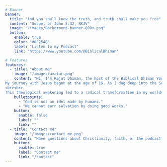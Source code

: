 ```yaml
---
# Banner
banner:
  title: "And you shall know the truth, and truth shall make you free"
  content: "Gospel of John 8:32, NKJV"
  image: "/images/Background-banner-800x.png"
  button:
    enable: true
    color: "#0F2540"
    label: "Listen to my Podcast"
    link: "https://www.youtube.com/@BiblicalDhiman"

# Features
features:
  - title: "About me"
    image: "/images/avatar.png"
    content: "Hi, I’m Rajat Dhiman, the host of the Biblical Dhiman YouTube Podcast—a space where we tackle skeptical questions raised against the Bible, God, and the Christian faith. My goal is to explore truth through honest conversations and thoughtful study.
My journey with Jesus began at the age of 16. As I dug deep into the Scriptures and studied the claims of Christianity, I arrived at two life-changing conclusions (mentioned below).
<br><br>
This theological awakening led to a radical transformation in my worldview and life purpose. Today, I am committed to helping others engage deeply with Scripture, examine difficult questions honestly, and discover the truth of the gospel with intellectual integrity and spiritual clarity."
    bulletpoints:
      - "God is not an idol made by humans."
      - "We cannot earn salvation by doing good works."
    button:
      enable: false
      label: ""
      link: ""
  - title: "Contact me"
    image: "/images/contact_me.png"
    content: "Have questions about Christianity, faith, or the podcast? I’d love to hear from you! Use the form below to reach out for discussions, prayer, or topic suggestions. Whether you’re questioning, exploring, or seeking deeper understanding, your voice is welcome. Let’s pursue truth together."
    button:
      enable: true
      label: "Contact me"
      link: "/contact"
---
```

